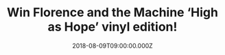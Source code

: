 ---
campaign-uuid: "c-a1f8e6cd-7177-4b9f-85ba-4308c2d3ac96"
type: "Competition"
category: "Music"
date: "2018-08-09T09:00:00.000Z"
end-date: "2018-09-09T23:00:00.000Z"
disable-form: false
is_promoted: false
has_entry_page: true
title: "Win Florence and the Machine ‘High as Hope’ vinyl edition!"
competition-description: "<p>Florence Welch returns with an angelical sounding album:\
  \ High as Hope and we are giving one copy to one of our lucky NME AAA readers to\
  \ win!</p>\r\n<p>Enter below and it could be coming home with you!</p>"
hero-header: "Win Florence and the Machine ‘High as Hope’ vinyl edition!"
terms-confirmation: "N/A"
banner-img: "https://assets.expresslyapp.com/asset-dd2e4e68-9ca5-4ea6-9d61-3730e9c4bdd3.jpg"
logo-left-href: "aaa.nme.com"
logo-left-image: "https://assets.expresslyapp.com/asset-4ca88a94-f398-4581-acad-cf3f02ff84bc.jpg"
logo-left-title: "nme aaa"
bg-image-hero: "https://assets.expresslyapp.com/asset-42a4fa96-ba56-4c18-bece-b7bc7eb8e12c.jpg"
bg-image-first: "https://assets.expresslyapp.com/asset-2a4affab-7909-4898-ac33-3f086ac3f318.jpg"
section1-content: "<p>We have in our hands the most powerful album Florence Welch\
  \ has made. Hunger, Big God, Patricia… are some of her insane new tunes you can\
  \ find in her brand new album. A MUST for a Florence and the Machine fan!</p>\r\n\
  <p>If you can’t wait to have it in your hands, hurry up! and enter the form below\
  \ for a chance to win this incredible album vinyl edition and you could be listening\
  \ the magical voice of Florence anywhere!</p>\r\n<p>Good luck!<p>"
entry-title: "Win Florence and the Machine ‘High as Hope’ vinyl edition!"
entry-content: "Enter the draw to win Florence and the Machine ‘High as Hope’ vinyl\
  \ edition by completing the form below before 23:59 on 9th of September 2018."
has-winner: false
prize-description: "Florence and the Machine ‘High as Hope’ vinyl edition!"
special-conditions: "Multiple entries are allowed up to one every day."
---